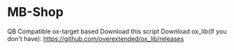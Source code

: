 # MB-Shop

QB Compatible
ox-target based
Download this script
Download ox_lib(If you don't have): https://github.com/overextended/ox_lib/releases
